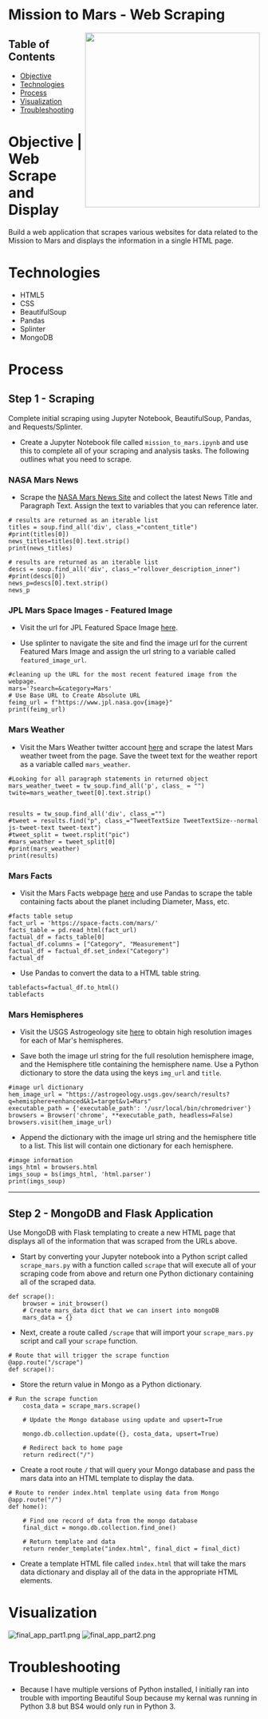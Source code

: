# Mission to Mars - Web Scraping

<img src="mission_to_mars/Images/mission_to_mars.png" width=350 align=right>

## Table of Contents
* [Objective](#Objective)
* [Technologies](#Technologies)
* [Process](#Process)
* [Visualization](#Visualization)
* [Troubleshooting](#Troubleshooting)

# Objective | Web Scrape and Display
Build a web application that scrapes various websites for data related to the Mission to Mars and displays the information in a single HTML page.

# Technologies
* HTML5             
* CSS           
* BeautifulSoup
* Pandas            
* Splinter      
* MongoDB

# Process

## Step 1 - Scraping
Complete initial scraping using Jupyter Notebook, BeautifulSoup, Pandas, and Requests/Splinter.

* Create a Jupyter Notebook file called `mission_to_mars.ipynb` and use this to complete all of your scraping and analysis tasks. The following outlines what you need to scrape.

### NASA Mars News

* Scrape the [NASA Mars News Site](https://mars.nasa.gov/news/) and collect the latest News Title and Paragraph Text. Assign the text to variables that you can reference later.

```
# results are returned as an iterable list
titles = soup.find_all('div', class_="content_title")
#print(titles[0])
news_titles=titles[0].text.strip()
print(news_titles)
```
```
# results are returned as an iterable list
descs = soup.find_all('div', class_="rollover_description_inner")
#print(descs[0])
news_p=descs[0].text.strip()
news_p
```

### JPL Mars Space Images - Featured Image

* Visit the url for JPL Featured Space Image [here](https://www.jpl.nasa.gov/spaceimages/?search=&category=Mars).

* Use splinter to navigate the site and find the image url for the current Featured Mars Image and assign the url string to a variable called `featured_image_url`.

```
#cleaning up the URL for the most recent featured image from the webpage.
mars='?search=&category=Mars'
# Use Base URL to Create Absolute URL
feimg_url = f"https://www.jpl.nasa.gov{image}"
print(feimg_url)
```

### Mars Weather

* Visit the Mars Weather twitter account [here](https://twitter.com/marswxreport?lang=en) and scrape the latest Mars weather tweet from the page. Save the tweet text for the weather report as a variable called `mars_weather`.

```
#Looking for all paragraph statements in returned object
mars_weather_tweet = tw_soup.find_all('p', class_ = "")
twite=mars_weather_tweet[0].text.strip()


results = tw_soup.find_all('div', class_="")
#tweet = results.find("p", class_="TweetTextSize TweetTextSize--normal js-tweet-text tweet-text")
#tweet_split = tweet.rsplit("pic")
#mars_weather = tweet_split[0]
#print(mars_weather)
print(results)
```

### Mars Facts

* Visit the Mars Facts webpage [here](https://space-facts.com/mars/) and use Pandas to scrape the table containing facts about the planet including Diameter, Mass, etc.
```
#facts table setup
fact_url = 'https://space-facts.com/mars/'
facts_table = pd.read_html(fact_url)
factual_df = facts_table[0]
factual_df.columns = ["Category", "Measurement"]
factual_df = factual_df.set_index("Category")
factual_df
```
* Use Pandas to convert the data to a HTML table string.

```
tablefacts=factual_df.to_html()
tablefacts
```

### Mars Hemispheres

* Visit the USGS Astrogeology site [here](https://astrogeology.usgs.gov/search/results?q=hemisphere+enhanced&k1=target&v1=Mars) to obtain high resolution images for each of Mar's hemispheres.

* Save both the image url string for the full resolution hemisphere image, and the Hemisphere title containing the hemisphere name. Use a Python dictionary to store the data using the keys `img_url` and `title`.
```
#image url dictionary
hem_image_url = "https://astrogeology.usgs.gov/search/results?q=hemisphere+enhanced&k1=target&v1=Mars"
executable_path = {'executable_path': '/usr/local/bin/chromedriver'}
browsers = Browser('chrome', **executable_path, headless=False)
browsers.visit(hem_image_url)
```

* Append the dictionary with the image url string and the hemisphere title to a list. This list will contain one dictionary for each hemisphere.

```
#image information
imgs_html = browsers.html
imgs_soup = bs(imgs_html, 'html.parser')
print(imgs_soup)
```

- - -

## Step 2 - MongoDB and Flask Application

Use MongoDB with Flask templating to create a new HTML page that displays all of the information that was scraped from the URLs above.

* Start by converting your Jupyter notebook into a Python script called `scrape_mars.py` with a function called `scrape` that will execute all of your scraping code from above and return one Python dictionary containing all of the scraped data.
```
def scrape():
    browser = init_browser()
    # Create mars_data dict that we can insert into mongoDB
    mars_data = {}
```

* Next, create a route called `/scrape` that will import your `scrape_mars.py` script and call your `scrape` function.

```
# Route that will trigger the scrape function
@app.route("/scrape")
def scrape():
```
* Store the return value in Mongo as a Python dictionary.
```
# Run the scrape function
    costa_data = scrape_mars.scrape()

    # Update the Mongo database using update and upsert=True
   
    mongo.db.collection.update({}, costa_data, upsert=True)

    # Redirect back to home page
    return redirect("/")
```

* Create a root route `/` that will query your Mongo database and pass the mars data into an HTML template to display the data.
```
# Route to render index.html template using data from Mongo
@app.route("/")
def home():

    # Find one record of data from the mongo database
    final_dict = mongo.db.collection.find_one()

    # Return template and data
    return render_template("index.html", final_dict = final_dict)
```

* Create a template HTML file called `index.html` that will take the mars data dictionary and display all of the data in the appropriate HTML elements. 

# Visualization

![final_app_part1.png](mission_to_mars/Images/final_app_part1.png)
![final_app_part2.png](mission_to_mars/Images/final_app_part2.png)

# Troubleshooting
 
* Because I have multiple versions of Python installed, I initially ran into trouble with importing Beautiful Soup because my kernal was running in Python 3.8 but BS4 would only run in Python 3.
